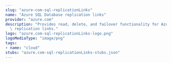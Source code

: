```yaml
---
slug: "azure-com-sql-replicationLinks"
name: "Azure SQL Database replication links"
provider: "azure.com"
description: "Provides read, delete, and failover functionality for Azure SQL Database\
  \ replication links."
logo: "azure.com-sql-replicationLinks-logo.png"
logoMediaType: "image/png"
tags:
- name: "cloud"
stubs: "azure.com-sql-replicationLinks-stubs.json"
---
```

